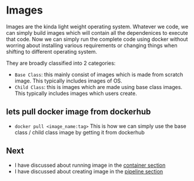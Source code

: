 # Images

Images are the kinda light weight operating system. Whatever we code, we can simply build images which will contain all the dependenices to execute that code. Now we can simply run the complete code using docker without worring about installing various requirements or changing things when shifting to different operating system.

They are broadly classified into 2 categories:

- `Base Class`: this mainly consist of images which is made from scratch image. This typically includes images of OS.
- `Child Class`: this is images which are made using base class images. This typically includes images which users create.

## lets pull docker image from dockerhub

- `docker pull <image_name:tag>`
This is how we can simply use the base class / child class image by getting it from dockerhub

## Next

- I have discussed about running image in the [container section](containers.md)
- I have discussed about creating image in the [pipeline section](pipeline.md)
